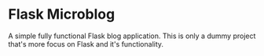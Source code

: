 # Flask Microblog

A simple fully functional Flask blog application. This is only a dummy project that's more focus on Flask and it's functionality.
